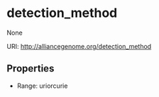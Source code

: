 # detection_method

None

URI: http://alliancegenome.org/detection_method



<!-- no inheritance hierarchy -->


## Properties

 * Range: uriorcurie


